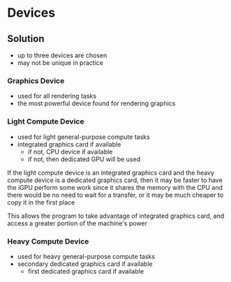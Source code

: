 # Devices
## Solution
* up to three devices are chosen
* may not be unique in practice
### Graphics Device
* used for all rendering tasks
* the most powerful device found for rendering graphics

### Light Compute Device
* used for light general-purpose compute tasks
* integrated graphics card if available
  * if not, CPU device if available
  * if not, then dedicated GPU will be used 
  
If the light compute device is an integrated graphics card and the heavy 
compute device is a dedicated graphics card, then it may be faster to have 
the iGPU perform some work since it shares the memory with the CPU and 
there would be no need to wait for a transfer, or it may be much cheaper to 
copy it in the first place  

This allows the program to take advantage of integrated graphics card, and 
access a greater portion of the machine's power 

### Heavy Compute Device
* used for heavy general-purpose compute tasks
* secondary dedicated graphics card if available
  * first dedicated graphics card if available